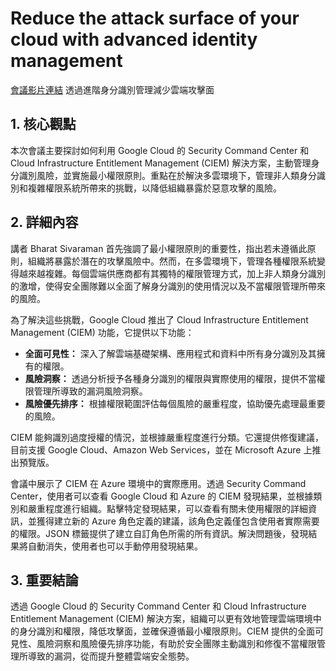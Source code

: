 # Reduce the attack surface of your cloud with advanced identity management
[會議影片連結](https://www.youtube.com/watch?v=6esZV_aN9Rg)
透過進階身分識別管理減少雲端攻擊面

## 1. 核心觀點

本次會議主要探討如何利用 Google Cloud 的 Security Command Center 和 Cloud Infrastructure Entitlement Management (CIEM) 解決方案，主動管理身分識別風險，並實施最小權限原則。重點在於解決多雲環境下，管理非人類身分識別和複雜權限系統所帶來的挑戰，以降低組織暴露於惡意攻擊的風險。

## 2. 詳細內容

講者 Bharat Sivaraman 首先強調了最小權限原則的重要性，指出若未遵循此原則，組織將暴露於潛在的攻擊風險中。然而，在多雲環境下，管理各種權限系統變得越來越複雜。每個雲端供應商都有其獨特的權限管理方式，加上非人類身分識別的激增，使得安全團隊難以全面了解身分識別的使用情況以及不當權限管理所帶來的風險。

為了解決這些挑戰，Google Cloud 推出了 Cloud Infrastructure Entitlement Management (CIEM) 功能，它提供以下功能：

*   **全面可見性：** 深入了解雲端基礎架構、應用程式和資料中所有身分識別及其擁有的權限。
*   **風險洞察：** 透過分析授予各種身分識別的權限與實際使用的權限，提供不當權限管理所導致的漏洞風險洞察。
*   **風險優先排序：** 根據權限範圍評估每個風險的嚴重程度，協助優先處理最重要的風險。

CIEM 能夠識別過度授權的情況，並根據嚴重程度進行分類。它還提供修復建議，目前支援 Google Cloud、Amazon Web Services，並在 Microsoft Azure 上推出預覽版。

會議中展示了 CIEM 在 Azure 環境中的實際應用。透過 Security Command Center，使用者可以查看 Google Cloud 和 Azure 的 CIEM 發現結果，並根據類別和嚴重程度進行組織。點擊特定發現結果，可以查看有關未使用權限的詳細資訊，並獲得建立新的 Azure 角色定義的建議，該角色定義僅包含使用者實際需要的權限。JSON 標籤提供了建立自訂角色所需的所有資訊。解決問題後，發現結果將自動消失，使用者也可以手動停用發現結果。

## 3. 重要結論

透過 Google Cloud 的 Security Command Center 和 Cloud Infrastructure Entitlement Management (CIEM) 解決方案，組織可以更有效地管理雲端環境中的身分識別和權限，降低攻擊面，並確保遵循最小權限原則。CIEM 提供的全面可見性、風險洞察和風險優先排序功能，有助於安全團隊主動識別和修復不當權限管理所導致的漏洞，從而提升整體雲端安全態勢。
